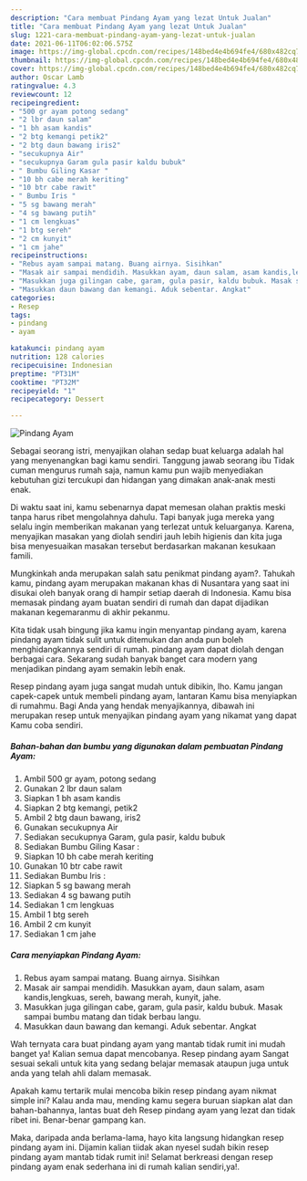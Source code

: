 ```yaml
---
description: "Cara membuat Pindang Ayam yang lezat Untuk Jualan"
title: "Cara membuat Pindang Ayam yang lezat Untuk Jualan"
slug: 1221-cara-membuat-pindang-ayam-yang-lezat-untuk-jualan
date: 2021-06-11T06:02:06.575Z
image: https://img-global.cpcdn.com/recipes/148bed4e4b694fe4/680x482cq70/pindang-ayam-foto-resep-utama.jpg
thumbnail: https://img-global.cpcdn.com/recipes/148bed4e4b694fe4/680x482cq70/pindang-ayam-foto-resep-utama.jpg
cover: https://img-global.cpcdn.com/recipes/148bed4e4b694fe4/680x482cq70/pindang-ayam-foto-resep-utama.jpg
author: Oscar Lamb
ratingvalue: 4.3
reviewcount: 12
recipeingredient:
- "500 gr ayam potong sedang"
- "2 lbr daun salam"
- "1 bh asam kandis"
- "2 btg kemangi petik2"
- "2 btg daun bawang iris2"
- "secukupnya Air"
- "secukupnya Garam gula pasir kaldu bubuk"
- " Bumbu Giling Kasar "
- "10 bh cabe merah keriting"
- "10 btr cabe rawit"
- " Bumbu Iris "
- "5 sg bawang merah"
- "4 sg bawang putih"
- "1 cm lengkuas"
- "1 btg sereh"
- "2 cm kunyit"
- "1 cm jahe"
recipeinstructions:
- "Rebus ayam sampai matang. Buang airnya. Sisihkan"
- "Masak air sampai mendidih. Masukkan ayam, daun salam, asam kandis,lengkuas, sereh, bawang merah, kunyit, jahe."
- "Masukkan juga gilingan cabe, garam, gula pasir, kaldu bubuk. Masak sampai bumbu matang dan tidak berbau langu."
- "Masukkan daun bawang dan kemangi. Aduk sebentar. Angkat"
categories:
- Resep
tags:
- pindang
- ayam

katakunci: pindang ayam 
nutrition: 128 calories
recipecuisine: Indonesian
preptime: "PT31M"
cooktime: "PT32M"
recipeyield: "1"
recipecategory: Dessert

---
```



![Pindang Ayam](https://img-global.cpcdn.com/recipes/148bed4e4b694fe4/680x482cq70/pindang-ayam-foto-resep-utama.jpg)

Sebagai seorang istri, menyajikan olahan sedap buat keluarga adalah hal yang menyenangkan bagi kamu sendiri. Tanggung jawab seorang ibu Tidak cuman mengurus rumah saja, namun kamu pun wajib menyediakan kebutuhan gizi tercukupi dan hidangan yang dimakan anak-anak mesti enak.

Di waktu  saat ini, kamu sebenarnya dapat memesan olahan praktis meski tanpa harus ribet mengolahnya dahulu. Tapi banyak juga mereka yang selalu ingin memberikan makanan yang terlezat untuk keluarganya. Karena, menyajikan masakan yang diolah sendiri jauh lebih higienis dan kita juga bisa menyesuaikan masakan tersebut berdasarkan makanan kesukaan famili. 



Mungkinkah anda merupakan salah satu penikmat pindang ayam?. Tahukah kamu, pindang ayam merupakan makanan khas di Nusantara yang saat ini disukai oleh banyak orang di hampir setiap daerah di Indonesia. Kamu bisa memasak pindang ayam buatan sendiri di rumah dan dapat dijadikan makanan kegemaranmu di akhir pekanmu.

Kita tidak usah bingung jika kamu ingin menyantap pindang ayam, karena pindang ayam tidak sulit untuk ditemukan dan anda pun boleh menghidangkannya sendiri di rumah. pindang ayam dapat diolah dengan berbagai cara. Sekarang sudah banyak banget cara modern yang menjadikan pindang ayam semakin lebih enak.

Resep pindang ayam juga sangat mudah untuk dibikin, lho. Kamu jangan capek-capek untuk membeli pindang ayam, lantaran Kamu bisa menyiapkan di rumahmu. Bagi Anda yang hendak menyajikannya, dibawah ini merupakan resep untuk menyajikan pindang ayam yang nikamat yang dapat Kamu coba sendiri.

<!--inarticleads1-->

##### Bahan-bahan dan bumbu yang digunakan dalam pembuatan Pindang Ayam:

1. Ambil 500 gr ayam, potong sedang
1. Gunakan 2 lbr daun salam
1. Siapkan 1 bh asam kandis
1. Siapkan 2 btg kemangi, petik2
1. Ambil 2 btg daun bawang, iris2
1. Gunakan secukupnya Air
1. Sediakan secukupnya Garam, gula pasir, kaldu bubuk
1. Sediakan  Bumbu Giling Kasar :
1. Siapkan 10 bh cabe merah keriting
1. Gunakan 10 btr cabe rawit
1. Sediakan  Bumbu Iris :
1. Siapkan 5 sg bawang merah
1. Sediakan 4 sg bawang putih
1. Sediakan 1 cm lengkuas
1. Ambil 1 btg sereh
1. Ambil 2 cm kunyit
1. Sediakan 1 cm jahe




<!--inarticleads2-->

##### Cara menyiapkan Pindang Ayam:

1. Rebus ayam sampai matang. Buang airnya. Sisihkan
1. Masak air sampai mendidih. Masukkan ayam, daun salam, asam kandis,lengkuas, sereh, bawang merah, kunyit, jahe.
1. Masukkan juga gilingan cabe, garam, gula pasir, kaldu bubuk. Masak sampai bumbu matang dan tidak berbau langu.
1. Masukkan daun bawang dan kemangi. Aduk sebentar. Angkat




Wah ternyata cara buat pindang ayam yang mantab tidak rumit ini mudah banget ya! Kalian semua dapat mencobanya. Resep pindang ayam Sangat sesuai sekali untuk kita yang sedang belajar memasak ataupun juga untuk anda yang telah ahli dalam memasak.

Apakah kamu tertarik mulai mencoba bikin resep pindang ayam nikmat simple ini? Kalau anda mau, mending kamu segera buruan siapkan alat dan bahan-bahannya, lantas buat deh Resep pindang ayam yang lezat dan tidak ribet ini. Benar-benar gampang kan. 

Maka, daripada anda berlama-lama, hayo kita langsung hidangkan resep pindang ayam ini. Dijamin kalian tiidak akan nyesel sudah bikin resep pindang ayam mantab tidak rumit ini! Selamat berkreasi dengan resep pindang ayam enak sederhana ini di rumah kalian sendiri,ya!.

